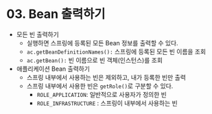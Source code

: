 # 03. Bean 출력하기

- 모든 빈 출력하기
  - 실행하면 스프링에 등록된 모든 Bean 정보를 출력할 수 있다.
  - `ac.getBeanDefinitionNames():` 스프링에 등록된 모든 빈 이름을 조회
  - `ac.getBean():` 빈 이름으로 빈 객체(인스턴스)를 조회
- 애플리케이션 Bean 출력하기
  - 스프링 내부에서 사용하는 빈은 제외하고, 내가 등록한 빈만 출력
  - 스프링 내부에서 사용한 빈은 `getRole()`로 구분할 수 있다.
    - `ROLE_APPLICATION`: 일반적으로 사용자가 정의한 빈
    - `ROLE_INFRASTRUCTURE` : 스프링이 내부에서 사용하는 빈

